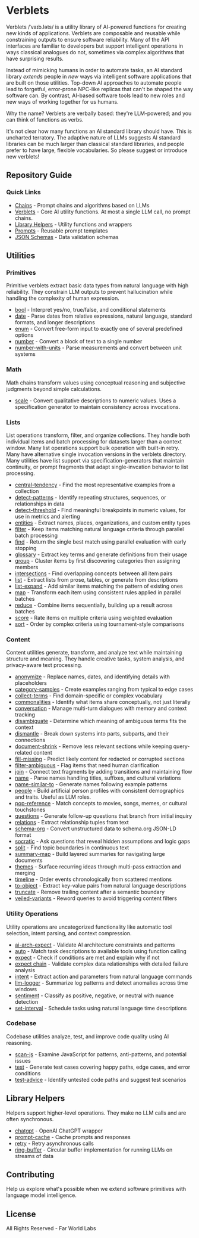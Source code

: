 # Verblets

Verblets /ˈvaɪb.ləts/ is a utility library of AI-powered functions for creating new kinds of applications. Verblets are composable and reusable while constraining outputs to ensure software reliability. Many of the API interfaces are familiar to developers but support intelligent operations in ways classical analogues do not, sometimes via complex algorithms that have surprising results.

Instead of mimicking humans in order to automate tasks, an AI standard library *extends* people in *new* ways via intelligent software applications that are built on those utilities. Top-down AI approaches to automate people lead to forgetful, error-prone NPC-like replicas that can't be shaped the way software can. By contrast, AI-based software tools lead to new roles and new ways of working together for us humans.

Why the name? Verblets are verbally based: they're LLM-powered; and you can think of functions as verbs.

It's not clear how many functions an AI standard library should have. This is uncharted terratory. The adaptive nature of LLMs suggests AI standard libraries can be much larger than classical standard libraries, and people prefer to have large, flexible vocabularies. So please suggest or introduce new verblets!

## Repository Guide

### Quick Links

- [Chains](./src/chains/) - Prompt chains and algorithms based on LLMs
- [Verblets](./src/verblets/) - Core AI utility functions. At most a single LLM call, no prompt chains. 
- [Library Helpers](./src/lib/) - Utility functions and wrappers
- [Prompts](./src/prompts/) - Reusable prompt templates
- [JSON Schemas](./src/json-schemas/) - Data validation schemas

## Utilities

### Primitives

Primitive verblets extract basic data types from natural language with high reliability. They constrain LLM outputs to prevent hallucination while handling the complexity of human expression.

- [bool](./src/verblets/bool) - Interpret yes/no, true/false, and conditional statements
- [date](./src/chains/date) - Parse dates from relative expressions, natural language, standard formats, and longer descriptions
- [enum](./src/verblets/enum) - Convert free-form input to exactly one of several predefined options
- [number](./src/verblets/number) - Convert a block of text to a single number
- [number-with-units](./src/verblets/number-with-units) - Parse measurements and convert between unit systems

### Math

Math chains transform values using conceptual reasoning and subjective judgments beyond simple calculations.

- [scale](./src/chains/scale) - Convert qualitative descriptions to numeric values. Uses a specification generator to maintain consistency across invocations.

### Lists

List operations transform, filter, and organize collections. They handle both individual items and batch processing for datasets larger than a context window. Many list operations support bulk operation with built-in retry. Many have alternative single invocation versions in the verblets directory. Many utilities have list support via specification-generators that maintain continuity, or prompt fragments that adapt single-invcation behavior to list processing.

- [central-tendency](./src/chains/central-tendency) - Find the most representative examples from a collection
- [detect-patterns](./src/chains/detect-patterns) - Identify repeating structures, sequences, or relationships in data
- [detect-threshold](./src/chains/detect-threshold) - Find meaningful breakpoints in numeric values, for use in metrics and alerting
- [entities](./src/chains/entities) - Extract names, places, organizations, and custom entity types
- [filter](./src/chains/filter) - Keep items matching natural language criteria through parallel batch processing
- [find](./src/chains/find) - Return the single best match using parallel evaluation with early stopping
- [glossary](./src/chains/glossary) - Extract key terms and generate definitions from their usage
- [group](./src/chains/group) - Cluster items by first discovering categories then assigning members
- [intersections](./src/chains/intersections) - Find overlapping concepts between all item pairs
- [list](./src/chains/list) - Extract lists from prose, tables, or generate from descriptions
- [list-expand](./src/verblets/list-expand) - Add similar items matching the pattern of existing ones
- [map](./src/chains/map) - Transform each item using consistent rules applied in parallel batches
- [reduce](./src/chains/reduce) - Combine items sequentially, building up a result across batches
- [score](./src/chains/score) - Rate items on multiple criteria using weighted evaluation
- [sort](./src/chains/sort) - Order by complex criteria using tournament-style comparisons

### Content

Content utilities generate, transform, and analyze text while maintaining structure and meaning. They handle creative tasks, system analysis, and privacy-aware text processing.

- [anonymize](./src/chains/anonymize) - Replace names, dates, and identifying details with placeholders
- [category-samples](./src/chains/category-samples) - Create examples ranging from typical to edge cases
- [collect-terms](./src/chains/collect-terms) - Find domain-specific or complex vocabulary
- [commonalities](./src/verblets/commonalities) - Identify what items share conceptually, not just literally
- [conversation](./src/chains/conversation) - Manage multi-turn dialogues with memory and context tracking
- [disambiguate](./src/chains/disambiguate) - Determine which meaning of ambiguous terms fits the context
- [dismantle](./src/chains/dismantle) - Break down systems into parts, subparts, and their connections
- [document-shrink](./src/chains/document-shrink) - Remove less relevant sections while keeping query-related content
- [fill-missing](./src/verblets/fill-missing) - Predict likely content for redacted or corrupted sections
- [filter-ambiguous](./src/chains/filter-ambiguous) - Flag items that need human clarification
- [join](./src/chains/join) - Connect text fragments by adding transitions and maintaining flow
- [name](./src/verblets/name) - Parse names handling titles, suffixes, and cultural variations
- [name-similar-to](./src/verblets/name-similar-to) - Generate names following example patterns
- [people](./src/chains/people) - Build artificial person profiles with consistent demographics and traits. Useful as LLM roles.
- [pop-reference](./src/chains/pop-reference) - Match concepts to movies, songs, memes, or cultural touchstones
- [questions](./src/chains/questions) - Generate follow-up questions that branch from initial inquiry
- [relations](./src/chains/relations) - Extract relationship tuples from text
- [schema-org](./src/verblets/schema-org) - Convert unstructured data to schema.org JSON-LD format
- [socratic](./src/chains/socratic) - Ask questions that reveal hidden assumptions and logic gaps
- [split](./src/chains/split) - Find topic boundaries in continuous text
- [summary-map](./src/chains/summary-map) - Build layered summaries for navigating large documents
- [themes](./src/chains/themes) - Surface recurring ideas through multi-pass extraction and merging
- [timeline](./src/chains/timeline) - Order events chronologically from scattered mentions
- [to-object](./src/chains/to-object) - Extract key-value pairs from natural language descriptions
- [truncate](./src/chains/truncate) - Remove trailing content after a semantic boundary
- [veiled-variants](./src/chains/veiled-variants) - Reword queries to avoid triggering content filters


### Utility Operations

Utility operations are uncategorized functionality like automatic tool selection, intent parsing, and context compression.

- [ai-arch-expect](./src/chains/ai-arch-expect) - Validate AI architecture constraints and patterns
- [auto](./src/verblets/auto) - Match task descriptions to available tools using function calling
- [expect](./src/verblets/expect) - Check if conditions are met and explain why if not
- [expect chain](./src/chains/expect) - Validate complex data relationships with detailed failure analysis
- [intent](./src/verblets/intent) - Extract action and parameters from natural language commands
- [llm-logger](./src/chains/llm-logger) - Summarize log patterns and detect anomalies across time windows
- [sentiment](./src/verblets/sentiment) - Classify as positive, negative, or neutral with nuance detection
- [set-interval](./src/chains/set-interval) - Schedule tasks using natural language time descriptions

### Codebase

Codebase utilities analyze, test, and improve code quality using AI reasoning.

- [scan-js](./src/chains/scan-js) - Examine JavaScript for patterns, anti-patterns, and potential issues
- [test](./src/chains/test) - Generate test cases covering happy paths, edge cases, and error conditions
- [test-advice](./src/chains/test-advice) - Identify untested code paths and suggest test scenarios

## Library Helpers

Helpers support higher-level operations. They make no LLM calls and are often synchronous.

- [chatgpt](./src/lib/chatgpt) - OpenAI ChatGPT wrapper
- [prompt-cache](./src/lib/prompt-cache) - Cache prompts and responses
- [retry](./src/lib/retry) - Retry asynchronous calls
- [ring-buffer](./src/lib/ring-buffer) - Circular buffer implementation for running LLMs on streams of data

## Contributing

Help us explore what's possible when we extend software primitives with language model intelligence.

## License

All Rights Reserved - Far World Labs
